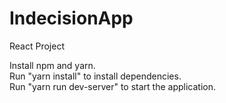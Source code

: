 # IndecisionApp
React Project

Install npm and yarn.<br />
Run "yarn install" to install dependencies.<br />
Run "yarn run dev-server" to start the application.
